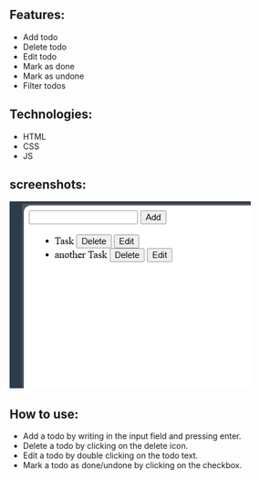 <!-- discribe about the project read me for a simple to do in js -->

## Features:
- Add todo
- Delete todo
- Edit todo
- Mark as done
- Mark as undone
- Filter todos

## Technologies:
- HTML
- CSS
- JS

## screenshots:
![screenshot](./public/image.png)

## How to use:
- Add a todo by writing in the input field and pressing enter.
- Delete a todo by clicking on the delete icon.
- Edit a todo by double clicking on the todo text.
- Mark a todo as done/undone by clicking on the checkbox.

